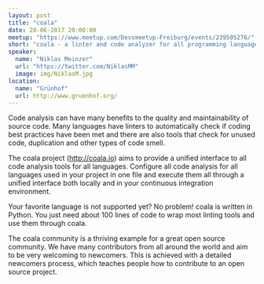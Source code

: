 ```yaml
---
layout: post
title: "coala"
date: 28-06-2017 20:00:00
meetup: "https://www.meetup.com/Devsmeetup-Freiburg/events/239505276/"
short: "coala - a linter and code analyzer for all programming languages and more."
speaker:
  name: "Niklas Meinzer"
  url: "https://twitter.com/NiklasMM"
  image: img/NiklasM.jpg
location:
  name: "Grünhof"
  url: http://www.gruenhof.org/
---
```


Code analysis can have many benefits to the quality and maintainability of source code. Many languages have linters to automatically check if coding best practices have been met and there are also tools that check for unused code, duplication and other types of code smell.

 The coala project (http://coala.io) aims to provide a unified interface to all code analysis tools for all languages. Configure all code analysis for all languages used in your project in one file and execute them all through a unified interface both locally and in your continuous integration environment.

 Your favorite language is not supported yet? No problem! coala is written in Python. You just need about 100 lines of code to wrap most linting tools and use them through coala.

The coala community is a thriving example for a great open source community. We have many contributors from all around the world and aim to be very welcoming to newcomers. This is achieved with a detailed newcomers process, which teaches people how to contribute to an open source project. 

